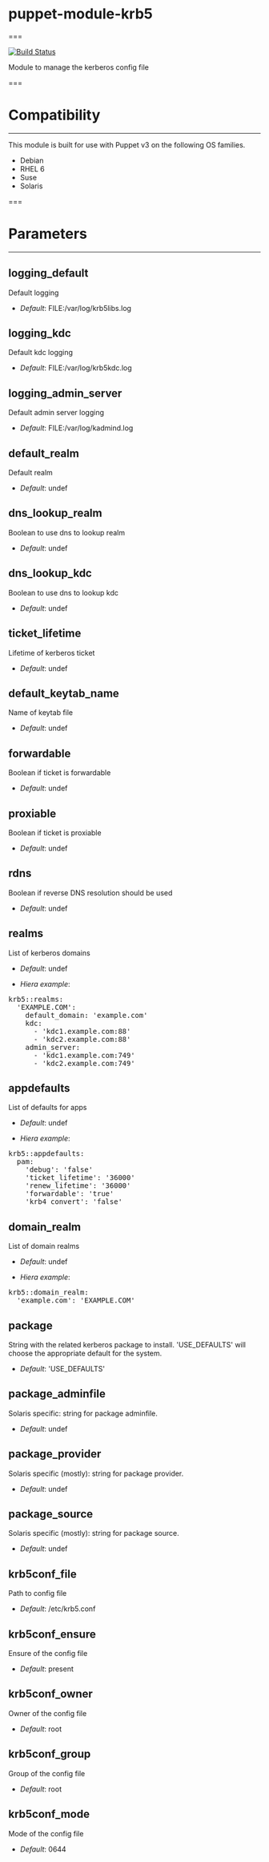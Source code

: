 # puppet-module-krb5
===

[![Build Status](https://travis-ci.org/emahags/puppet-module-krb5.png?branch=master)](https://travis-ci.org/emahags/puppet-module-krb5)

Module to manage the kerberos config file

===

# Compatibility
---------------
This module is built for use with Puppet v3 on the following OS families.

* Debian
* RHEL 6
* Suse
* Solaris

===

# Parameters
------------

logging_default
---------------
Default logging

- *Default*: FILE:/var/log/krb5libs.log

logging_kdc
-----------
Default kdc logging

- *Default*: FILE:/var/log/krb5kdc.log

logging_admin_server
--------------------
Default admin server logging

- *Default*: FILE:/var/log/kadmind.log

default_realm
-------------
Default realm

- *Default*: undef

dns_lookup_realm
----------------
Boolean to use dns to lookup realm

- *Default*: undef

dns_lookup_kdc
--------------
Boolean to use dns to lookup kdc

- *Default*: undef

ticket_lifetime
---------------
Lifetime of kerberos ticket

- *Default*: undef

default_keytab_name
-------------------
Name of keytab file

- *Default*: undef

forwardable
-----------
Boolean if ticket is forwardable

- *Default*: undef

proxiable
---------
Boolean if ticket is proxiable

- *Default*: undef

rdns
----
Boolean if reverse DNS resolution should be used

- *Default*: undef

realms
------
List of kerberos domains

- *Default*: undef

- *Hiera example*:
<pre>
krb5::realms:
  'EXAMPLE.COM':
    default_domain: 'example.com'
    kdc:
      - 'kdc1.example.com:88'
      - 'kdc2.example.com:88'
    admin_server:
      - 'kdc1.example.com:749'
      - 'kdc2.example.com:749'
</pre>

appdefaults
-----------
List of defaults for apps

- *Default*: undef

- *Hiera example*:
<pre>
krb5::appdefaults:
  pam:
    'debug': 'false'
    'ticket_lifetime': '36000'
    'renew_lifetime': '36000'
    'forwardable': 'true'
    'krb4_convert': 'false'
</pre>

domain_realm
------------
List of domain realms

- *Default*: undef

- *Hiera example*:
<pre>
krb5::domain_realm:
  'example.com': 'EXAMPLE.COM'
</pre>

package
-------
String with the related kerberos package to install. 'USE_DEFAULTS' will choose the appropriate default for the system.

- *Default*: 'USE_DEFAULTS'

package_adminfile
-----------------
Solaris specific: string for package adminfile.

- *Default*: undef

package_provider
----------------
Solaris specific (mostly): string for package provider.

- *Default*: undef

package_source
--------------
Solaris specific (mostly): string for package source.

- *Default*: undef

krb5conf_file
-------------
Path to config file

- *Default*: /etc/krb5.conf

krb5conf_ensure
---------------
Ensure of the config file

- *Default*: present

krb5conf_owner
--------------
Owner of the config file

- *Default*: root

krb5conf_group
--------------
Group of the config file

- *Default*: root

krb5conf_mode
-------------
Mode of the config file

- *Default*: 0644
